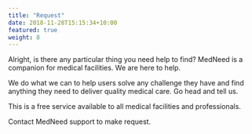 ```yaml
---
title: "Request"
date: 2018-11-28T15:15:34+10:00
featured: true
weight: 8
---
```


Alright, is there any particular thing you need help to find? MedNeed is a companion for medical facilities. We are here to help.

We do what we can to help users solve any challenge they have and find anything they need to deliver quality medical care. Go head and tell us. 

This is a free service available to all medical facilities and professionals. 

Contact MedNeed support to make request.


